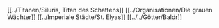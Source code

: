 [[../Titanen/Siluris, Titan des Schattens]]
[[../Organisationen/Die grauen Wächter]]
[[../Imperiale Städte/St. Elyas]]
[[../../Götter/Baldr]]

